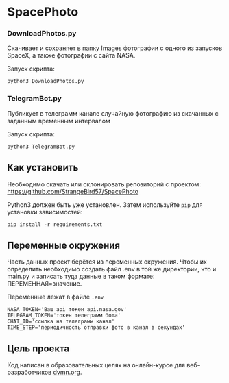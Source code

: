 # SpacePhoto


### DownloadPhotos.py

Скачивает и сохраняет в папку Images фотографии с одного из запусков SpaceX, а также фотографии с сайта NASA.

Запуск скрипта:
```
python3 DownloadPhotos.py
```


### TelegramBot.py

Публикует в телеграмм канале случайную фотографию из скачанных с заданным временным интервалом

Запуск скрипта:
```
python3 TelegramBot.py
```

## Как установить

Необходимо скачать или склонировать репозиторий с проектом: https://github.com/StrangeBird57/SpacePhoto

Python3 должен быть уже установлен. 
Затем используйте `pip` для установки зависимостей:
```
pip install -r requirements.txt
```

## Переменные окружения

Часть данных проект берётся из переменных окружения. Чтобы их определить необходимо создать файл .env в той же директории, что и main.py и записать туда данные в таком формате: ПЕРЕМЕННАЯ=значение.

Переменные лежат в файле `.env`
```
NASA_TOKEN='Ваш api токен api.nasa.gov'
TELEGRAM_TOKEN='токен телеграмм бота'
CHAT_ID='ссылка на телеграмм канал'
TIME_STEP='периодичность отправки фото в канал в секундах'
```



## Цель проекта

Код написан в образовательных целях на онлайн-курсе для веб-разработчиков [dvmn.org](https://dvmn.org/).

